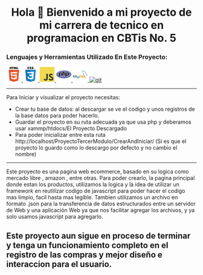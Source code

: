 <h1 align="center">Hola 👋 Bienvenido a mi proyecto de mi carrera de tecnico en programacion en CBTis No. 5 </h1>

<h3 align="left">Lenguajes y Herramientas Utilizado En Este Proyecto:</h3>

<a href="https://www.w3.org/html/" target="_blank" rel="noreferrer">
    <img src="https://raw.githubusercontent.com/devicons/devicon/master/icons/html5/html5-original-wordmark.svg"
        alt="html5" width="40" height="40" />
</a>
<a href="https://www.w3schools.com/css/" target="_blank" rel="noreferrer">
    <img src="https://raw.githubusercontent.com/devicons/devicon/master/icons/css3/css3-original-wordmark.svg"
        alt="css3" width="40" height="40" />
</a>
<a href="https://developer.mozilla.org/en-US/docs/Web/JavaScript" target="_blank" rel="noreferrer">
    <img src="https://raw.githubusercontent.com/devicons/devicon/master/icons/javascript/javascript-original.svg"
        alt="javascript" width="40" height="40" />
</a>
<a href="https://www.php.net" target="_blank" rel="noreferrer">
    <img src="https://raw.githubusercontent.com/devicons/devicon/master/icons/php/php-original.svg" alt="php" width="40"
        height="40" />
</a>
<a href="https://www.mysql.com/" target="_blank" rel="noreferrer">
    <img src="https://raw.githubusercontent.com/devicons/devicon/master/icons/mysql/mysql-original-wordmark.svg"
        alt="mysql" width="40" height="40" />
</a>
<a href="https://git-scm.com/" target="_blank" rel="noreferrer">
    <img src="https://www.vectorlogo.zone/logos/git-scm/git-scm-icon.svg" alt="git" width="40" height="40" />
</a>
<hr>
<p>Para Iniciar y visualizar el proyecto necesitas:<p>
 <ul>
   <li>Crear tu base de datos: al descargar se ve el codigo y unos registros de la base datos para poder hacerlo.</li>
   <li>Guardar el proyecto en su ruta adecuada ya que usa php y deberamos usar xammp/htdocs/El Proyecto Descargado</li>
   <li>Para poder inicializar entre esta ruta http://localhost/ProyectoTercerModulo/CrearAndIniciar/ (Si es que el proyecto lo guardo como lo descargo por defecto y no cambio el nombre)</li>
 </ul>
 <hr>
 <p>
  Este proyecto es una pagina web ecommerce, basado en su logica como mercado libre , amazon , entre otras.
  Para poder crearlo, la pagina principal donde estan los productos, utilizamos la logica y la idea de utilizar un framework
  en reutilizar codigo de javascript para poder hacer el codigo mas limpio, facil hasta mas legible.
  Tambien utilizamos un archivo en formato .json para la transferencia de datos estructurados entre un servidor de Web y una aplicación Web
  ya que nos facilitar agregar los archivos, y ya solo usamos javascript para agregarlo.
 </p>
 <h2>Este proyecto aun sigue en proceso de terminar y tenga un funcionamiento completo en el registro de las compras y mejor diseño e interaccion para el usuario.</h2>
